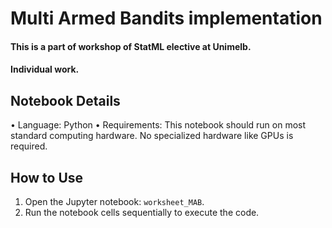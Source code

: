 # Multi Armed Bandits implementation


#### This is a part of workshop of StatML elective at Unimelb.
#### Individual work.



 ## Notebook Details

•	Language: Python
•	Requirements: This notebook should run on most standard computing hardware. No specialized hardware like GPUs is required.


 ## How to Use

1.	Open the Jupyter notebook: `worksheet_MAB`.
2.	Run the notebook cells sequentially to execute the code.
